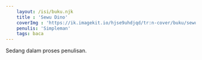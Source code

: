 ```yaml
---
    layout: /isi/buku.njk
    title : 'Sewu Dino'
    coverImg : 'https://ik.imagekit.io/hjse9uhdjqd/tr:n-cover/buku/sewuDino_lV8ZEwbP7.jpg'
    penulis: 'Simpleman'
    tags: baca
---
```


Sedang dalam proses penulisan.